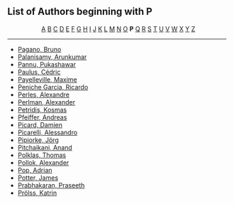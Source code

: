 <h2>List of Authors beginning with P</h2>
<p style="text-align:center"><a href="authors_A.html">A</a>&nbsp;<a href="authors_B.html">B</a>&nbsp;<a href="authors_C.html">C</a>&nbsp;<a href="authors_D.html">D</a>&nbsp;<a href="authors_E.html">E</a>&nbsp;<a href="authors_F.html">F</a>&nbsp;<a href="authors_G.html">G</a>&nbsp;<a href="authors_H.html">H</a>&nbsp;<a href="authors_I.html">I</a>&nbsp;<a href="authors_J.html">J</a>&nbsp;<a href="authors_K.html">K</a>&nbsp;<a href="authors_L.html">L</a>&nbsp;<a href="authors_M.html">M</a>&nbsp;<a href="authors_N.html">N</a>&nbsp;<a href="authors_O.html">O</a>&nbsp;<b>P</b>&nbsp;<a href="authors_Q.html">Q</a>&nbsp;<a href="authors_R.html">R</a>&nbsp;<a href="authors_S.html">S</a>&nbsp;<a href="authors_T.html">T</a>&nbsp;<a href="authors_U.html">U</a>&nbsp;<a href="authors_V.html">V</a>&nbsp;<a href="authors_W.html">W</a>&nbsp;<a href="authors_X.html">X</a>&nbsp;<a href="authors_Y.html">Y</a>&nbsp;<a href="authors_Z.html">Z</a>&nbsp;</p>
<hr width="98%" />
<ul class="authors_list">
<li><a href="author_227.html">Pagano, Bruno</a></li><li><a href="author_228.html">Palanisamy, Arunkumar</a></li><li><a href="author_229.html">Pannu, Pukashawar</a></li><li><a href="author_230.html">Paulus, Cédric</a></li><li><a href="author_231.html">Payelleville, Maxime</a></li><li><a href="author_232.html">Peniche Garcia, Ricardo</a></li><li><a href="author_233.html">Perles, Alexandre</a></li><li><a href="author_234.html">Perlman, Alexander</a></li><li><a href="author_235.html">Petridis, Kosmas</a></li><li><a href="author_236.html">Pfeiffer, Andreas</a></li><li><a href="author_237.html">Picard, Damien</a></li><li><a href="author_238.html">Picarelli, Alessandro</a></li><li><a href="author_239.html">Pipiorke, Jörg</a></li><li><a href="author_240.html">Pitchaikani, Anand</a></li><li><a href="author_241.html">Polklas, Thomas</a></li><li><a href="author_242.html">Pollok, Alexander</a></li><li><a href="author_243.html">Pop, Adrian</a></li><li><a href="author_244.html">Potter, James</a></li><li><a href="author_245.html">Prabhakaran, Praseeth</a></li><li><a href="author_246.html">Prölss, Katrin</a></li></ul>